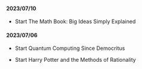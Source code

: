 #### 2023/07/10

* Start The Math Book: Big Ideas Simply Explained

#### 2023/07/06

* Start Quantum Computing Since Democritus

* Start Harry Potter and the Methods of Rationality
